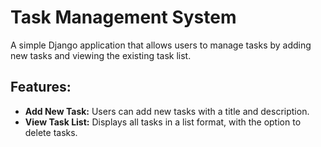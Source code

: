 # Task Management System

A simple Django application that allows users to manage tasks by adding new tasks and viewing the existing task list.

## Features:
- **Add New Task:** Users can add new tasks with a title and description.
- **View Task List:** Displays all tasks in a list format, with the option to delete tasks.
